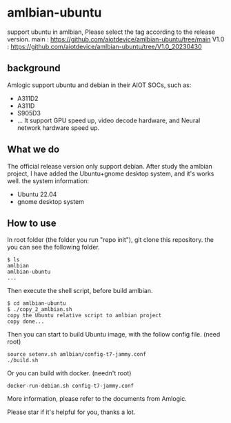 
# amlbian-ubuntu
support ubuntu in amlbian,
Please select the tag according to the release version. 
main : https://github.com/aiotdevice/amlbian-ubuntu/tree/main
V1.0 : https://github.com/aiotdevice/amlbian-ubuntu/tree/V1.0_20230430

## background
Amlogic support ubuntu and debian in their AIOT SOCs, such as:
+ A311D2
+ A311D
+ S905D3
+ ...
It support GPU speed up, video decode hardware, and Neural network hardware speed up. 

## What we do
The official release version only support debian.
After study the amlbian project, I have added the Ubuntu+gnome desktop system, and it's works well.
the system information:
+ Ubuntu 22.04
+ gnome desktop system

## How to use
In root folder (the folder you run "repo init"), 
git clone this repository. the you can see the following folder.
```
$ ls 
amlbian
amlbian-ubuntu
...
```
Then execute the shell script, before build amlbian.
```
$ cd amlbian-ubuntu
$ ./copy_2_amlbian.sh
copy the Ubuntu relative script to amlbian project
copy done...
```
Then you can start to build Ubuntu image, with the follow config file. 
(need root)
```
source setenv.sh amlbian/config-t7-jammy.conf
./build.sh
```

Or you can build with docker. (needn't root)
```
docker-run-debian.sh config-t7-jammy.conf
```

More information, please refer to the documents from Amlogic.


Please star if it's helpful for you, thanks a lot. 


